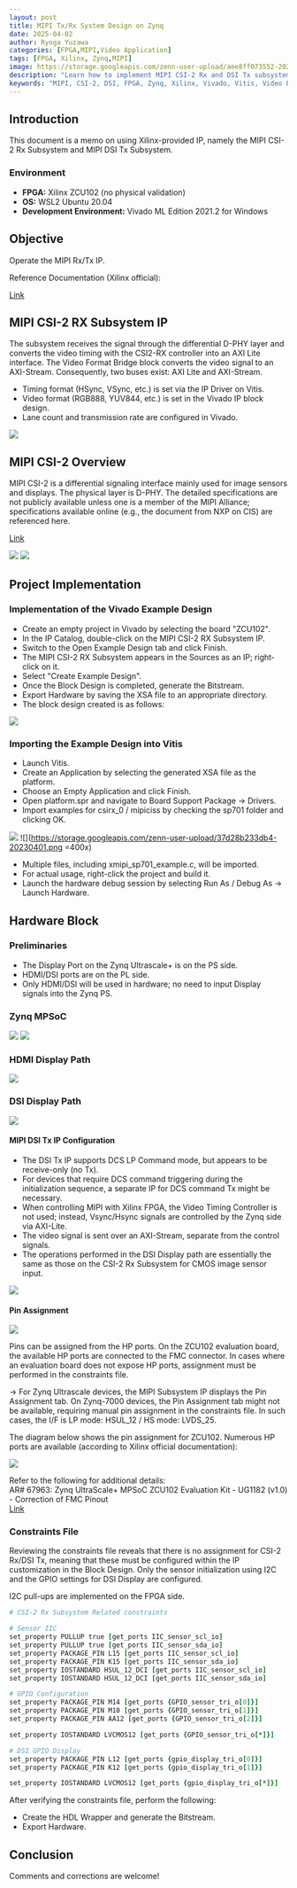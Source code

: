 ```yaml
---
layout: post
title: MIPI Tx/Rx System Design on Zynq
date: 2025-04-02
author: Ryoga Yuzawa
categories: [FPGA,MIPI,Video Application]
tags: [FPGA, Xilinx, Zynq,MIPI]
image: https://storage.googleapis.com/zenn-user-upload/aee8ff073552-20230402.png
description: "Learn how to implement MIPI CSI-2 Rx and DSI Tx subsystems on Xilinx Zynq FPGA. Complete guide with Vivado IP design and Vitis implementation."
keywords: "MIPI, CSI-2, DSI, FPGA, Zynq, Xilinx, Vivado, Vitis, Video Processing"
---
```


## Introduction
This document is a memo on using Xilinx-provided IP, namely the MIPI CSI-2 Rx Subsystem and MIPI DSI Tx Subsystem.

### Environment
- **FPGA:** Xilinx ZCU102 (no physical validation)
- **OS:** WSL2 Ubuntu 20.04
- **Development Environment:** Vivado ML Edition 2021.2 for Windows

## Objective
Operate the MIPI Rx/Tx IP.

Reference Documentation (Xilinx official):

<a href="https://docs.xilinx.com/r/en-US/pg232-mipi-csi2-rx/Implementing-the-Example-Design" data-card-controls="0" class="embedly-card">Link</a>



## MIPI CSI-2 RX Subsystem IP
The subsystem receives the signal through the differential D-PHY layer and converts the video timing with the CSI2-RX controller into an AXI Lite interface. The Video Format Bridge block converts the video signal to an AXI-Stream. Consequently, two buses exist: AXI Lite and AXI-Stream.

- Timing format (HSync, VSync, etc.) is set via the IP Driver on Vitis.
- Video format (RGB888, YUV844, etc.) is set in the Vivado IP block design.
- Lane count and transmission rate are configured in Vivado.

![](https://storage.googleapis.com/zenn-user-upload/aee8ff073552-20230402.png)

## MIPI CSI-2 Overview
MIPI CSI-2 is a differential signaling interface mainly used for image sensors and displays. The physical layer is D-PHY. The detailed specifications are not publicly available unless one is a member of the MIPI Alliance; specifications available online (e.g., the document from NXP on CIS) are referenced here.

<a href="https://www.nxp.com/docs/en/application-note/AN5305.pdf" data-card-controls="0" class="embedly-card">Link</a>

![](https://storage.googleapis.com/zenn-user-upload/915415bf97ad-20230401.png)
![](https://storage.googleapis.com/zenn-user-upload/58ca2d5679e1-20230401.png)

## Project Implementation

### Implementation of the Vivado Example Design
- Create an empty project in Vivado by selecting the board "ZCU102".
- In the IP Catalog, double-click on the MIPI CSI-2 RX Subsystem IP.
- Switch to the Open Example Design tab and click Finish.
- The MIPI CSI-2 RX Subsystem appears in the Sources as an IP; right-click on it.
- Select "Create Example Design".
- Once the Block Design is completed, generate the Bitstream.
- Export Hardware by saving the XSA file to an appropriate directory.
- The block design created is as follows:

![](https://storage.googleapis.com/zenn-user-upload/16af8ec08a6f-20230709.png)

### Importing the Example Design into Vitis
- Launch Vitis.
- Create an Application by selecting the generated XSA file as the platform.
- Choose an Empty Application and click Finish.
- Open platform.spr and navigate to Board Support Package -> Drivers.
- Import examples for csirx_0 / mipiciss by checking the sp701 folder and clicking OK.

![](https://storage.googleapis.com/zenn-user-upload/6423042b427b-20230401.png)
![](https://storage.googleapis.com/zenn-user-upload/37d28b233db4-20230401.png =400x)

- Multiple files, including xmipi_sp701_example.c, will be imported.
- For actual usage, right-click the project and build it.
- Launch the hardware debug session by selecting Run As / Debug As -> Launch Hardware.

## Hardware Block

### Preliminaries
- The Display Port on the Zynq Ultrascale+ is on the PS side.
- HDMI/DSI ports are on the PL side.
- Only HDMI/DSI will be used in hardware; no need to input Display signals into the Zynq PS.

### Zynq MPSoC
![](https://storage.googleapis.com/zenn-user-upload/00c3e0228c4e-20230709.png)
![](https://storage.googleapis.com/zenn-user-upload/f62e74a195e3-20230709.png)

### HDMI Display Path
![](https://storage.googleapis.com/zenn-user-upload/2fee9b4aab5b-20230709.png)

### DSI Display Path
![](https://storage.googleapis.com/zenn-user-upload/cd44befc1cea-20230709.png)

#### MIPI DSI Tx IP Configuration
- The DSI Tx IP supports DCS LP Command mode, but appears to be receive-only (no Tx).
- For devices that require DCS command triggering during the initialization sequence, a separate IP for DCS command Tx might be necessary.
- When controlling MIPI with Xilinx FPGA, the Video Timing Controller is not used; instead, Vsync/Hsync signals are controlled by the Zynq side via AXI-Lite.
- The video signal is sent over an AXI-Stream, separate from the control signals.
- The operations performed in the DSI Display path are essentially the same as those on the CSI-2 Rx Subsystem for CMOS image sensor input.

![](https://storage.googleapis.com/zenn-user-upload/e2d871ee9229-20230709.png)

#### Pin Assignment
![](https://storage.googleapis.com/zenn-user-upload/b3b244c9de42-20230709.png)

Pins can be assigned from the HP ports. On the ZCU102 evaluation board, the available HP ports are connected to the FMC connector. In cases where an evaluation board does not expose HP ports, assignment must be performed in the constraints file.

→ For Zynq Ultrascale devices, the MIPI Subsystem IP displays the Pin Assignment tab. On Zynq-7000 devices, the Pin Assignment tab might not be available, requiring manual pin assignment in the constraints file. In such cases, the I/F is LP mode: HSUL_12 / HS mode: LVDS_25.

The diagram below shows the pin assignment for ZCU102. Numerous HP ports are available (according to Xilinx official documentation):

![](https://storage.googleapis.com/zenn-user-upload/19f48d626a3c-20230709.png)

Refer to the following for additional details:  
AR# 67963: Zynq UltraScale+ MPSoC ZCU102 Evaluation Kit - UG1182 (v1.0) - Correction of FMC Pinout  
<a href="https://support.xilinx.com/s/article/67963?language=ja" data-card-controls="0" class="embedly-card">Link</a>



### Constraints File
Reviewing the constraints file reveals that there is no assignment for CSI-2 Rx/DSI Tx, meaning that these must be configured within the IP customization in the Block Design. Only the sensor initialization using I2C and the GPIO settings for DSI Display are configured.

I2C pull-ups are implemented on the FPGA side.

```tcl
# CSI-2 Rx Subsystem Related constraints

# Sensor IIC
set_property PULLUP true [get_ports IIC_sensor_scl_io]
set_property PULLUP true [get_ports IIC_sensor_sda_io]
set_property PACKAGE_PIN L15 [get_ports IIC_sensor_scl_io]
set_property PACKAGE_PIN K15 [get_ports IIC_sensor_sda_io]
set_property IOSTANDARD HSUL_12_DCI [get_ports IIC_sensor_scl_io]
set_property IOSTANDARD HSUL_12_DCI [get_ports IIC_sensor_sda_io]

# GPIO Configuration
set_property PACKAGE_PIN M14 [get_ports {GPIO_sensor_tri_o[0]}]
set_property PACKAGE_PIN M10 [get_ports {GPIO_sensor_tri_o[1]}]
set_property PACKAGE_PIN AA12 [get_ports {GPIO_sensor_tri_o[2]}]

set_property IOSTANDARD LVCMOS12 [get_ports {GPIO_sensor_tri_o[*]}]

# DSI GPIO Display
set_property PACKAGE_PIN L12 [get_ports {gpio_display_tri_o[0]}]
set_property PACKAGE_PIN K12 [get_ports {gpio_display_tri_o[1]}]

set_property IOSTANDARD LVCMOS12 [get_ports {gpio_display_tri_o[*]}]
```

After verifying the constraints file, perform the following:
- Create the HDL Wrapper and generate the Bitstream.
- Export Hardware.


## Conclusion
Comments and corrections are welcome!

